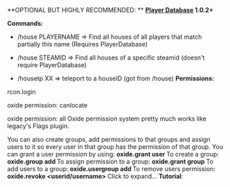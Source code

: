 **OPTIONAL BUT HIGHLY RECOMMENDED: **
**[Player Database](http://oxidemod.org/plugins/player-database.927/) 1.0.2+**

**Commands:**

- /house PLAYERNAME => Find all houses of all players that match partially this name (Requires PlayerDatabase)

- /house STEAMID => Find all houses of a specific steamid (doesn't require PlayerDatabase)

- /housetp XX => teleport to a houseID (got from /house)
**Permissions:**

rcon.login

oxide permission: canlocate

oxide permission: all
Oxide permission system pretty much works like legacy's Flags plugin.

You can also create groups, add permissions to that groups and assign users to it so every user in that group has the permission of that group.
You can grant a user permission by using:
**oxide.grant user <username> <permission>**
To create a group:
**oxide.group add <groupname>**
To assign permission to a group:
**oxide.grant group <groupname> <permission>**
To add users to a group:
**oxide.usergroup add <username> <groupname>**
To remove users permission:
**oxide.revoke <userid/username> <group> <permission>**
Click to expand...
**Tutorial**: